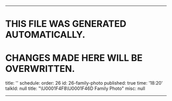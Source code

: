 ----

# THIS FILE WAS GENERATED AUTOMATICALLY.
# CHANGES MADE HERE WILL BE OVERWRITTEN.

title: ''
schedule:
  order: 26
  id: 26-family-photo
  published: true
  time: '18:20'
  talkId: null
  title: "\U0001F4F8\U0001F46D Family Photo"
  misc: null

----

